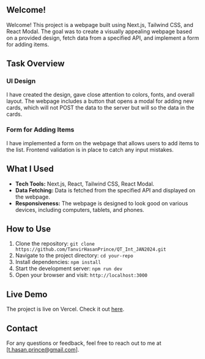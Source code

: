 ## Welcome!

Welcome! This project is a webpage built using Next.js, Tailwind CSS, and React Modal. The goal was to create a visually appealing webpage based on a provided design, fetch data from a specified API, and implement a form for adding items.

## Task Overview

### UI Design

I have created the design, gave close attention to colors, fonts, and overall layout. The webpage includes a button that opens a modal for adding new cards, which will not POST the data to the server but will so the data in the cards.

### Form for Adding Items

I have implemented a form on the webpage that allows users to add items to the list. Frontend validation is in place to catch any input mistakes.

## What I Used

- **Tech Tools:** Next.js, React, Tailwind CSS, React Modal.
- **Data Fetching:** Data is fetched from the specified API and displayed on the webpage.
- **Responsiveness:** The webpage is designed to look good on various devices, including computers, tablets, and phones.

## How to Use

1. Clone the repository: `git clone https://github.com/TanvirHasanPrince/QT_Int_JAN2024.git`
2. Navigate to the project directory: `cd your-repo`
3. Install dependencies: `npm install`
4. Start the development server: `npm run dev`
5. Open your browser and visit: `http://localhost:3000`

## Live Demo

The project is live on Vercel. Check it out [here](https://qt-int-jan-2024.vercel.app/).

## Contact

For any questions or feedback, feel free to reach out to me at [t.hasan.prince@gmail.com].

